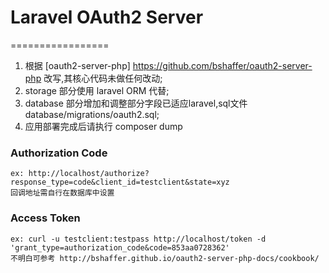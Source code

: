 # Laravel OAuth2 Server
=================

1. 根据 [oauth2-server-php] https://github.com/bshaffer/oauth2-server-php 改写,其核心代码未做任何改动;
2. storage 部分使用 laravel ORM 代替;
3. database 部分增加和调整部分字段已适应laravel,sql文件database/migrations/oauth2.sql;
4. 应用部署完成后请执行 composer dump

### Authorization Code
    ex: http://localhost/authorize?response_type=code&client_id=testclient&state=xyz
    回调地址需自行在数据库中设置

### Access Token
    ex: curl -u testclient:testpass http://localhost/token -d 'grant_type=authorization_code&code=853aa0728362'
    不明白可参考 http://bshaffer.github.io/oauth2-server-php-docs/cookbook/
